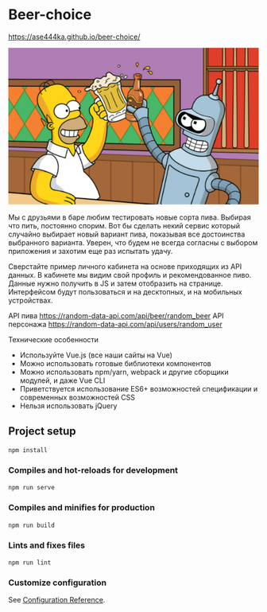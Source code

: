 # Beer-choice

https://ase444ka.github.io/beer-choice/

![beer](./src/assets/readme_img.png)

Мы с друзьями в баре любим тестировать новые сорта пива. Выбирая что пить, постоянно спорим. Вот бы сделать некий сервис который случайно выбирает новый вариант пива, показывая все достоинства выбранного варианта. Уверен, что будем не всегда согласны с выбором приложения и захотим еще раз испытать удачу.

Сверстайте пример личного кабинета на основе приходящих из API данных. В кабинете мы видим свой профиль и рекомендованное пиво. Данные нужно получить в JS и затем отобразить на странице. Интерфейсом будут пользоваться и на десктопных, и на мобильных устройствах.

API пива https://random-data-api.com/api/beer/random_beer
API персонажа https://random-data-api.com/api/users/random_user

Технические особенности

- Используйте Vue.js (все наши сайты на Vue)
- Можно использовать готовые библиотеки компонентов
- Можно использовать npm/yarn, webpack и другие сборщики модулей, и даже Vue CLI
- Приветствуется использование ES6+ возможностей спецификации и современных возможностей CSS
- Нельзя использовать jQuery


## Project setup
```
npm install
```

### Compiles and hot-reloads for development
```
npm run serve
```

### Compiles and minifies for production
```
npm run build
```

### Lints and fixes files
```
npm run lint
```

### Customize configuration
See [Configuration Reference](https://cli.vuejs.org/config/).
